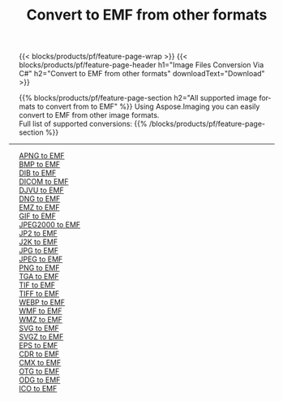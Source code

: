 ﻿---
title: Convert to EMF from other formats 
weight: 3920
url: /net/conversion/to/emf 
lang: en
langdirlevel: 2
locales: zh-hans,ja,it,ru,de,es,fr,nl,id,lt,pl,pt,vi,tr,ko,zh-hant,ar,hi,th,sv,cs,uk,he
description: Using Aspose.Imaging you can easily convert to EMF from other formats
---

{{< blocks/products/pf/feature-page-wrap >}}
{{< blocks/products/pf/feature-page-header h1="Image Files Conversion Via C#" h2="Convert to EMF from other formats" downloadText="Download" >}}


{{% blocks/products/pf/feature-page-section  h2="All supported image formats to convert from to EMF" %}}
Using Aspose.Imaging you can easily convert to EMF from other image formats.
<br/>
Full list of supported conversions:
{{% /blocks/products/pf/feature-page-section %}}
<div class="container-fluid productfamilypage bg-gray">
    <div class="convertypes bg-gray agp-content section">
        <div class="container">
		<hr style="margin-left:-20px;"/>
		<div class="row other-converters">
		    <div class='col-md-2 other-converter remove-lp remove-rp'><a href="/imaging/net/conversion/apng-to-emf" >APNG to EMF</a></div>
<div class='col-md-2 other-converter remove-lp remove-rp'><a href="/imaging/net/conversion/bmp-to-emf" >BMP to EMF</a></div>
<div class='col-md-2 other-converter remove-lp remove-rp'><a href="/imaging/net/conversion/dib-to-emf" >DIB to EMF</a></div>
<div class='col-md-2 other-converter remove-lp remove-rp'><a href="/imaging/net/conversion/dicom-to-emf" >DICOM to EMF</a></div>
<div class='col-md-2 other-converter remove-lp remove-rp'><a href="/imaging/net/conversion/djvu-to-emf" >DJVU to EMF</a></div>
<div class='col-md-2 other-converter remove-lp remove-rp'><a href="/imaging/net/conversion/dng-to-emf" >DNG to EMF</a></div>
<div class='col-md-2 other-converter remove-lp remove-rp'><a href="/imaging/net/conversion/emz-to-emf" >EMZ to EMF</a></div>
<div class='col-md-2 other-converter remove-lp remove-rp'><a href="/imaging/net/conversion/gif-to-emf" >GIF to EMF</a></div>
<div class='col-md-2 other-converter remove-lp remove-rp'><a href="/imaging/net/conversion/jpeg2000-to-emf" >JPEG2000 to EMF</a></div>
<div class='col-md-2 other-converter remove-lp remove-rp'><a href="/imaging/net/conversion/jp2-to-emf" >JP2 to EMF</a></div>
<div class='col-md-2 other-converter remove-lp remove-rp'><a href="/imaging/net/conversion/j2k-to-emf" >J2K to EMF</a></div>
<div class='col-md-2 other-converter remove-lp remove-rp'><a href="/imaging/net/conversion/jpg-to-emf" >JPG to EMF</a></div>
<div class='col-md-2 other-converter remove-lp remove-rp'><a href="/imaging/net/conversion/jpeg-to-emf" >JPEG to EMF</a></div>
<div class='col-md-2 other-converter remove-lp remove-rp'><a href="/imaging/net/conversion/png-to-emf" >PNG to EMF</a></div>
<div class='col-md-2 other-converter remove-lp remove-rp'><a href="/imaging/net/conversion/tga-to-emf" >TGA to EMF</a></div>
<div class='col-md-2 other-converter remove-lp remove-rp'><a href="/imaging/net/conversion/tif-to-emf" >TIF to EMF</a></div>
<div class='col-md-2 other-converter remove-lp remove-rp'><a href="/imaging/net/conversion/tiff-to-emf" >TIFF to EMF</a></div>
<div class='col-md-2 other-converter remove-lp remove-rp'><a href="/imaging/net/conversion/webp-to-emf" >WEBP to EMF</a></div>
<div class='col-md-2 other-converter remove-lp remove-rp'><a href="/imaging/net/conversion/wmf-to-emf" >WMF to EMF</a></div>
<div class='col-md-2 other-converter remove-lp remove-rp'><a href="/imaging/net/conversion/wmz-to-emf" >WMZ to EMF</a></div>
<div class='col-md-2 other-converter remove-lp remove-rp'><a href="/imaging/net/conversion/svg-to-emf" >SVG to EMF</a></div>
<div class='col-md-2 other-converter remove-lp remove-rp'><a href="/imaging/net/conversion/svgz-to-emf" >SVGZ to EMF</a></div>
<div class='col-md-2 other-converter remove-lp remove-rp'><a href="/imaging/net/conversion/eps-to-emf" >EPS to EMF</a></div>
<div class='col-md-2 other-converter remove-lp remove-rp'><a href="/imaging/net/conversion/cdr-to-emf" >CDR to EMF</a></div>
<div class='col-md-2 other-converter remove-lp remove-rp'><a href="/imaging/net/conversion/cmx-to-emf" >CMX to EMF</a></div>
<div class='col-md-2 other-converter remove-lp remove-rp'><a href="/imaging/net/conversion/otg-to-emf" >OTG to EMF</a></div>
<div class='col-md-2 other-converter remove-lp remove-rp'><a href="/imaging/net/conversion/odg-to-emf" >ODG to EMF</a></div>
<div class='col-md-2 other-converter remove-lp remove-rp'><a href="/imaging/net/conversion/ico-to-emf" >ICO to EMF</a></div>
                </div>
        </div>
    </div>
</div>
<br/>

